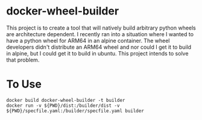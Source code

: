 # docker-wheel-builder

This project is to create a tool that will natively build arbitrary python wheels are architecture dependent.  I recently ran into a situation where I wanted to have a python wheel for ARM64 in an alpine container.  The wheel developers didn't distribute an ARM64 wheel and nor could I get it to build in alpine, but I could get it to build in ubuntu.  This project intends to solve that problem.

# To Use
    docker build docker-wheel-builder -t builder
    docker run -v ${PWD}/dist:/builder/dist -v ${PWD}/specfile.yaml:/builder/specfile.yaml builder
